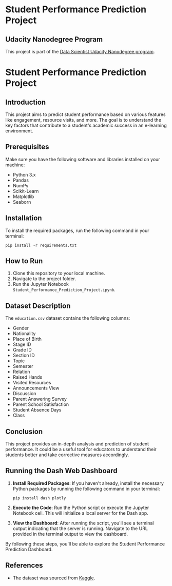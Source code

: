 # Student Performance Prediction Project
## Udacity Nanodegree Program
This project is part of the [Data Scientist Udacity Nanodegree program](https://www.udacity.com/course/data-scientist-nanodegree--nd025).

# Student Performance Prediction Project

## Introduction
This project aims to predict student performance based on various features like engagement, resource visits, and more. The goal is to understand the key factors that contribute to a student's academic success in an e-learning environment.

## Prerequisites
Make sure you have the following software and libraries installed on your machine:
- Python 3.x
- Pandas
- NumPy
- Scikit-Learn
- Matplotlib
- Seaborn

## Installation
To install the required packages, run the following command in your terminal:
```
pip install -r requirements.txt
```

## How to Run
1. Clone this repository to your local machine.
2. Navigate to the project folder.
3. Run the Jupyter Notebook `Student_Performance_Prediction_Project.ipynb`.

## Dataset Description
The `education.csv` dataset contains the following columns:
- Gender
- Nationality
- Place of Birth
- Stage ID
- Grade ID
- Section ID
- Topic
- Semester
- Relation
- Raised Hands
- Visited Resources
- Announcements View
- Discussion
- Parent Answering Survey
- Parent School Satisfaction
- Student Absence Days
- Class

## Conclusion
This project provides an in-depth analysis and prediction of student performance. It could be a useful tool for educators to understand their students better and take corrective measures accordingly.

## Running the Dash Web Dashboard

1. **Install Required Packages**: If you haven't already, install the necessary Python packages by running the following command in your terminal:
    ```
    pip install dash plotly
    ```
2. **Execute the Code**: Run the Python script or execute the Jupyter Notebook cell. This will initialize a local server for the Dash app.

3. **View the Dashboard**: After running the script, you'll see a terminal output indicating that the server is running. Navigate to the URL provided in the terminal output to view the dashboard.

By following these steps, you'll be able to explore the Student Performance Prediction Dashboard.

## References
- The dataset was sourced from [Kaggle](https://www.kaggle.com/aljarah/xAPI-Edu-Data).
